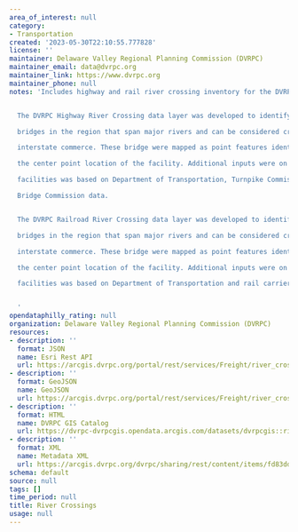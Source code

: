 ```yaml
---
area_of_interest: null
category:
- Transportation
created: '2023-05-30T22:10:55.777828'
license: ''
maintainer: Delaware Valley Regional Planning Commission (DVRPC)
maintainer_email: data@dvrpc.org
maintainer_link: https://www.dvrpc.org
maintainer_phone: null
notes: 'Includes highway and rail river crossing inventory for the DVRPC region.


  The DVRPC Highway River Crossing data layer was developed to identify key

  bridges in the region that span major rivers and can be considered crucial to

  interstate commerce. These bridge were mapped as point features identifying

  the center point location of the facility. Additional inputs were on the

  facilities was based on Department of Transportation, Turnpike Commission and

  Bridge Commission data.


  The DVRPC Railroad River Crossing data layer was developed to identify key

  bridges in the region that span major rivers and can be considered crucial to

  interstate commerce. These bridge were mapped as point features identifying

  the center point location of the facility. Additional inputs were on the

  facilities was based on Department of Transportation and rail carrier data.


  '
opendataphilly_rating: null
organization: Delaware Valley Regional Planning Commission (DVRPC)
resources:
- description: ''
  format: JSON
  name: Esri Rest API
  url: https://arcgis.dvrpc.org/portal/rest/services/Freight/river_crossings/FeatureServer/0
- description: ''
  format: GeoJSON
  name: GeoJSON
  url: https://arcgis.dvrpc.org/portal/rest/services/Freight/river_crossings/FeatureServer/0/query?where=1=1&outsr=4326&outfields=*&f=geojson
- description: ''
  format: HTML
  name: DVRPC GIS Catalog
  url: https://dvrpc-dvrpcgis.opendata.arcgis.com/datasets/dvrpcgis::river-crossings
- description: ''
  format: XML
  name: Metadata XML
  url: https://arcgis.dvrpc.org/dvrpc/sharing/rest/content/items/fd83dd5dce1f40098fdd3191c6f64bc4/info/metadata/metadata.xml?format=default
schema: default
source: null
tags: []
time_period: null
title: River Crossings
usage: null
---
```

